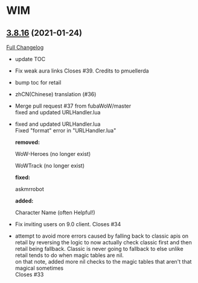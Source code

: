 # WIM

## [3.8.16](https://github.com/sylvanaar/wow-instant-messenger/tree/3.8.16) (2021-01-24)
[Full Changelog](https://github.com/sylvanaar/wow-instant-messenger/compare/3.8.15...3.8.16) 

- update TOC  
- Fix weak aura links Closes #39. Credits to pmuellerda  
- bump toc for retail  
- zhCN(Chinese) translation (#36)  
- Merge pull request #37 from fubaWoW/master  
    fixed and updated URLHandler.lua  
- fixed and updated URLHandler.lua  
    Fixed "format" error in "URLHandler.lua"  
    **removed:**  
    WoW-Heroes (no longer exist)  
    WoWTrack (no longer exist)  
    **fixed:**  
    askmrrobot  
    **added:**  
    Character Name (often Helpful!)  
- Fix inviting users on 9.0 client. Closes #34  
- attempt to avoid more errors caused by falling back to classic apis on retail by reversing the logic to now actually check classic first and then retail being fallback. Classic is never going to fallback to else unlike retail tends to do when magic tables are nil.  
    on that note, added more nil checks to the magic tables that aren't that magical sometimes  
    Closes #33  
